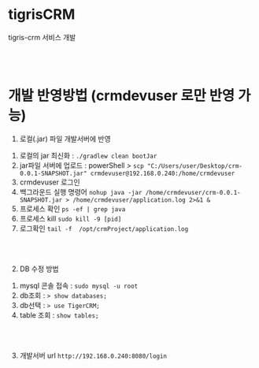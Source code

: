 # tigrisCRM
tigris-crm 서비스 개발

<br/><br/>

# 개발 반영방법 (crmdevuser 로만 반영 가능)
1. 로컬(.jar) 파일 개발서버에 반영    
  1) 로컬의 jar 최신화 : ``` ./gradlew clean bootJar ``` 
  2) jar파일 서버에 업로드 : 
      powerShell > ``` scp "C:/Users/user/Desktop/crm-0.0.1-SNAPSHOT.jar" crmdevuser@192.168.0.240:/home/crmdevuser ```
  3) crmdevuser 로그인
  4) 백그라운드 실행 명령어 
      ``` nohup java -jar /home/crmdevuser/crm-0.0.1-SNAPSHOT.jar > /home/crmdevuser/application.log 2>&1 & ```
  5) 프로세스 확인
      ``` ps -ef | grep java ```
  6) 프로세스 kill
      ``` sudo kill -9 [pid] ```
  7) 로그확인
      ``` tail -f  /opt/crmProject/application.log ```

<br/><br/>

2. DB 수정 방법
  1) mysql 콘솔 접속 : ``` sudo mysql -u root ```
  2) db조회 : ``` > show databases; ```
  3) db선택 : ``` > use TigerCRM; ```
  4) table 조회 : ``` show tables; ```

<br/><br/>

3. 개발서버 url
      ``` http://192.168.0.240:8080/login ```
